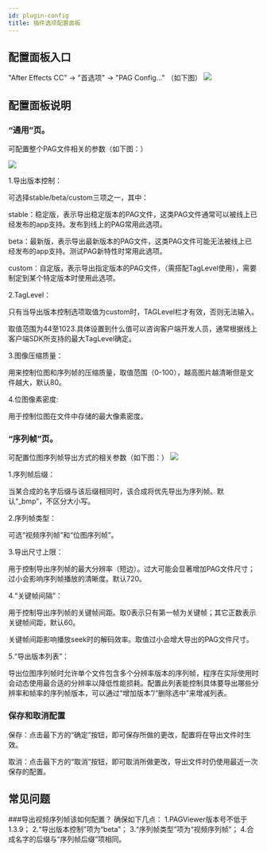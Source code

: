 ```yaml
---
id: plugin-config
title: 插件选项配置面板
---
```


## 配置面板入口

"After Effects CC" -> "首选项" -> "PAG Config..." （如下图）
![](/img/docs/plugin_config1.png)

## 配置面板说明

### “通用”页。

可配置整个PAG文件相关的参数（如下图：）

![](/img/docs/plugin_config2.jpg)

1.导出版本控制：

可选择stable/beta/custom三项之一，其中：

stable：稳定版，表示导出稳定版本的PAG文件，这类PAG文件通常可以被线上已经发布的app支持。发布到线上的PAG常用此选项。

beta：最新版，表示导出最新版本的PAG文件，这类PAG文件可能无法被线上已经发布的app支持。测试PAG新特性时常用此选项。

custom：自定版，表示导出指定版本的PAG文件，（需搭配TagLevel使用），需要制定到某个特定版本时使用此选项。

2.TagLevel：

只有当导出版本控制选项取值为custom时，TAGLevel栏才有效，否则无法输入。

取值范围为44至1023.具体设置到什么值可以咨询客户端开发人员，通常根据线上客户端SDK所支持的最大TagLevel确定。

3.图像压缩质量：

用来控制位图和序列帧的压缩质量，取值范围（0-100），越高图片越清晰但是文件越大，默认80。

4.位图像素密度: 

用于控制位图在文件中存储的最大像素密度。

### “序列帧”页。

可配置位图序列帧导出方式的相关参数（如下图：）
![](/img/docs/plugin_config3.jpg)

1.序列帧后缀：

当某合成的名字后缀与该后缀相同时，该合成将优先导出为序列帧。默认“_bmp”，不区分大小写。

2.序列帧类型：

可选“视频序列帧”和“位图序列帧”。

3.导出尺寸上限：

用于控制导出序列帧的最大分辨率（短边）。过大可能会显著增加PAG文件尺寸；过小会影响序列帧播放的清晰度。默认720。

4.“关键帧间隔”：

用于控制导出序列帧的关键帧间距。取0表示只有第一帧为关键帧；其它正数表示关键帧间距，默认60。

关键帧间距影响播放seek时的解码效率。取值过小会增大导出的PAG文件尺寸。

5.“导出版本列表”：

导出位图序列帧时允许单个文件包含多个分辨率版本的序列帧，程序在实际使用时会动态使用最合适的分辨率以降低性能损耗。配置此列表能控制具体要导出哪些分辨率和帧率的序列帧版本，可以通过“增加版本”/“删除选中”来增减列表。

### 保存和取消配置

保存：点击最下方的“确定”按钮，即可保存所做的更改，配置将在导出文件时生效。

取消：点击最下方的“取消”按钮，即可取消所做更改，导出文件时仍使用最近一次保存的配置。


## 常见问题

###导出视频序列帧该如何配置？ 确保如下几点：
1.PAGViewer版本号不低于1.3.9；
2.“导出版本控制”项为“beta”；
3.“序列帧类型”项为“视频序列帧”；
4.合成名字的后缀与“序列帧后缀”项相同。






